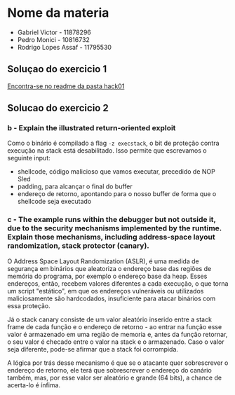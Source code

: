 # Nome da materia
- Gabriel Victor - 11878296
- Pedro Monici - 10816732
- Rodrigo Lopes Assaf - 11795530

## Soluçao do exercicio 1

[Encontra-se no readme da pasta hack01](./hack01/README.md)

## Solucao do exercicio 2

### b - Explain the illustrated return-oriented exploit

Como o binário é compilado a flag `-z execstack`, o bit de proteção contra execução na stack está
desabilitado. Isso permite que escrevamos o seguinte input:
- shellcode, código malicioso que vamos executar, precedido de NOP Sled
- padding, para alcançar o final do buffer
- endereço de retorno, apontando para o nosso buffer de forma que o shellcode seja executado

### c - The example runs within the debugger but not outside it, due to the security mechanisms implemented by the runtime. Explain those mechanisms, including address-space layout randomization, stack protector (canary).

O Address Space Layout Randomization (ASLR), é uma medida de segurança em binários que aleatoriza o endereço base das regiões de memória
do programa, por exemplo o endereço base da heap. Esses endereços, então, recebem valores diferentes a cada execução, o que torna um script "estático",
em que os endereços vulneráveis ou utilizados maliciosamente são hardcodados, insuficiente para atacar binários com essa proteção.

Já o stack canary consiste de um valor aleatório inserido entre a stack frame de cada função e o endereço de retorno - ao entrar na função esse valor é 
armazenado em uma região de memoria e, antes da função retornar, o seu valor é checado entre o valor na stack e o armazenado. Caso o valor seja 
diferente, pode-se afirmar que a stack foi corrompida.

A lógica por trás desse mecanismo é que se o atacante quer sobrescrever o endereço de retorno, ele terá que sobrescrever o endereço do canário também, mas, por esse valor ser aleatório e grande (64 bits), a chance de acerta-lo é ínfima.
